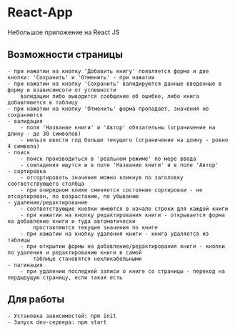 # React-App
Небольшое приложение на React JS

## Возможности страницы

    - при нажатии на кнопку 'Добавить книгу' появляется форма и две кнопки: 'Сохранить' и 'Отменить' - при нажатии
    - при нажатии на кнопку 'Сохранить' валидируются данные введенные в форму и взависимсоти от успешности
        валидации либо выводится сообщение об ошибке, либо книга добавляюется в таблицу
    - при нажатии на кнопку 'Отменить' форма пропадает, значения не сохраняются
    - валидация
        - поля 'Название книги' и 'Автор' обязательны (ограничение на длину - до 30 символов)
        - нельзя ввести год больше текущего (ограничение на длину - ровно 4 символа)
    - поиск
        - поиск производиться в 'реальном режиме' по мере ввода
        - совпадения ищутся и в поле 'Название книги' и в поле 'Автор'
    - сортировка
        - отсортировать значения можно кликнув по заголовку соответствующего столбца
        - при очередном клике сменяется состояние сортировки - не отсортирован, по возрастанию, по убыванию
    - удаление/редактирование
        - соответствующие кнопки имеются в начале строки для каждой книги
        - при нажатии на кнопку редактирования книги - открывается форма на добавление книги и туда автоматически
            проставляются текущие значения по книге
        - при нажатии на кнопку удаления книги - книга удаляется из таблицы
        - при открытии формы на добавление/редактирования книги - кнопки по удаления и редактированию книги в самой
            таблице становятся некликабельными
    - пагинация
        - при удалении последней записи о книге со страницы - переход на пердыдущую страницу, если такая есть

## Для работы

    - Установка зависимостей: npm init
    - Запуск dev-сервера: npm start
